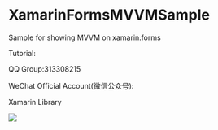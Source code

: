 # XamarinFormsMVVMSample
Sample for showing MVVM on xamarin.forms

Tutorial:



QQ Group:313308215

WeChat Official Account(微信公众号):

Xamarin Library

<img src="https://github.com/jingliancui/XamarinFormsTencentOpenSDKSample/blob/master/Images/wechatqrcode.jpg?raw=true"/>

